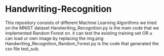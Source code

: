 # Handwriting-Recognition
This repository consists of different Machine Learning Algorithms we tried on the MNIST dataset
Handwriting_Recognition.py is the main code that we implemented Random Forest on. it can test the existing training set OR u can load ur own image by replacing the img.png
Handwriting_Recognition_Random_Forest.py is the code that generated the csv file test_sub. 
